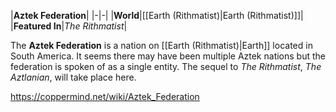 |**Aztek Federation**|
|-|-|
|**World**|[[Earth (Rithmatist)\|Earth (Rithmatist)]]|
|**Featured In**|*The Rithmatist*|

The **Aztek Federation** is a nation on [[Earth (Rithmatist)\|Earth]] located in South America.
It seems there may have been multiple Aztek nations but the federation is spoken of as a single entity.
The sequel to *The Rithmatist*, *The Aztlanian*, will take place here.




https://coppermind.net/wiki/Aztek_Federation